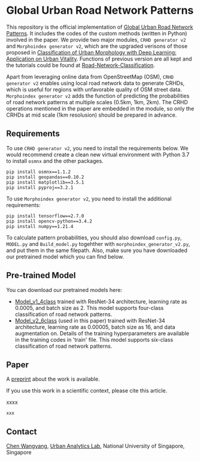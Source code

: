 # Global Urban Road Network Patterns

This repository is the official implementation of [Global Urban Road Network Patterns](#ADD#). It includes the codes of the custom methods (written in Python) involved in the paper. We provide two major modules, `CRHD generator v2` and `Morphoindex generator v2`, which are the upgraded verisons of those proposed in [Classification of Urban Morphology with Deep Learning: Application on Urban Vitality](https://arxiv.org/abs/2105.09908). Functions of previous version are all kept and the tutorials could be found at [Road-Network-Classification](https://github.com/ualsg/Road-Network-Classification). 

Apart from leveraging online data from OpenStreetMap (OSM), `CRHD generator v2` enables using local road network data to generate CRHDs, which is useful for regions with unfavorable quality of OSM street data. `Morphoindex generator v2` adds the function of predicting the probabilities of road network patterns at multiple scales (0.5km, 1km, 2km). The CRHD operations mentioned in the paper are embedded in the module, so only the CRHDs at mid scale (1km resolusion) should be prepared in advance.

## Requirements

To use `CRHD generator v2`, you need to install the requirements below. We would recommend create a clean new virtual environment with Python 3.7 to install `osmnx` and the other packages.

```setup
pip install osmnx==1.1.2
pip install geopandas==0.10.2
pip install matplotlib==3.5.1
pip install pyproj==3.2.1
```
To use `Morphoindex generator v2`, you need to install the additional requirements:

```setup
pip install tensorflow==2.7.0
pip install opencv-python==3.4.2
pip install numpy==1.21.4
```
To calculate pattern probabilities, you should also download `config.py`, `MODEL.py` and `Build_model.py` togehther with `morphoindex_generator_v2.py`, and put them in the same filepath. Also, make sure you have downloaded our pretrained model which you can find below.

## Pre-trained Model

You can download our pretrained models here:

- [Model_v1_4class](https://drive.google.com/file/d/1N7T9lN4TL5r8EqduZfWv22ROZO4zp_FN/view?usp=sharing) trained with ResNet-34 architecture, learning rate as 0.0005, and batch size as 2. This model supports four-class classification of road network patterns.
- [Model_v2_6class](https://drive.google.com/file/d/1J7_LlgmuXiJkAD3uuEgmf5x96x1SJZSO/view?usp=sharing) (used in this paper) trained with ResNet-34 architecture, learning rate as 0.00005, batch size as 16, and data augmentation on. Details of the training hyperparameters are available in the training codes in 'train' file. This model supports six-class classification of road network patterns.


## Paper

A [preprint](#ADD#) about the work is available.

If you use this work in a scientific context, please cite this article.

xxxx

```
xxx
```

## Contact

[Chen Wangyang](https://ual.sg/authors/wangyang/), [Urban Analytics Lab](https://ual.sg), National University of Singapore, Singapore

